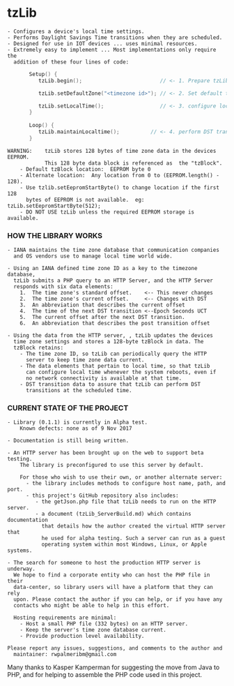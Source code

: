 # tzLib


	- Configures a device's local time settings.
	- Performs Daylight Savings Time transitions when they are scheduled.
	- Designed for use in IOT devices ... uses minimal resources.
	- Extremely easy to implement ... Most implementations only require the
	  addition of these four lines of code:
```cpp		
	   Setup() {
	      tzLib.begin();                         // <- 1. Prepare tzLib to run

	      tzLib.setDefaultZone("<timezone id>"); // <- 2. Set default timezone

	      tzLib.setLocalTime();                  // <- 3. configure local time   
	   }
		   
	   Loop() {
	      tzLib.maintainLocaltime();          // <- 4. perform DST transitions
	   }
```
    WARNING:    tzLib stores 128 bytes of time zone data in the devices EEPROM.
                This 128 byte data block is referenced as  the "tzBlock".
        - Default tzBlock location:  EEPROM byte 0
        - Alternate location:  Any location from 0 to (EEPROM.length() - 128).
        - Use tzlib.setEepromStartByte() to change location if the first 128
          bytes of EEPROM is not available.  eg: tzLib.setEepromStartByte(512);
        - DO NOT USE tzLib unless the required EEPROM storage is available.


### HOW THE LIBRARY WORKS 

	- IANA maintains the time zone database that communication companies
	  and OS vendors use to manage local time world wide. 

	- Using an IANA defined time zone ID as a key to the timezone database,
	  tzLib submits a PHP query to an HTTP Server, and the HTTP Server
	  responds with six data elements:
		1.  The time zone's standard offset. 	<-- This never changes
		2.  The time zone's current offset. 	<-- Changes with DST
		3.  An abbreviation that describes the current offset
		4.  The time of the next DST transition	<--Epoch Seconds UCT
		5.  The current offset after the next DST transition.
		6.  An abbreviation that describes the post transition offset

	- Using the data from the HTTP server, , tzLib updates the devices
	  time zone settings and stores a 128-byte tzBlock in data. The 
	  tzBlock retains:
		- The time zone ID, so tzLib can periodically query the HTTP
		  server to keep time zone data current.
		- The data elements that pertain to local time, so that tzLib
		  can configure local time whenever the system reboots, even if
          no network connectivity is available at that time.
		- DST transition data to assure that tzLib can perform DST
		  transitions at the scheduled time. 
		


### CURRENT STATE OF THE PROJECT

	- Library (0.1.1) is currently in Alpha test.
        Known defects: none as of 9 Nov 2017
	
	- Documentation is still being written.
	
	- An HTTP server has been brought up on the web to support beta testing.
        The library is preconfigured to use this server by default. 
		
		For those who wish to use their own, or another alternate server:
          - the library includes methods to configure host name, path, and port.
		  - this project's GitHub repository also includes:
             - the getJson.php file that tzLib needs to run on the HTTP server.
             - a document (tzLib_ServerBuild.md) which contains documentation 
               that details how the author created the virtual HTTP server that
			   he used for alpha testing. Such a server can run as a guest
			   operating system within most Windows, Linux, or Apple systems. 

	- The search for someone to host the production HTTP server is underway.
      We hope to find a corporate entity who can host the PHP file in their
      data-center, so library users will have a platform that they can rely
      upon. Please contact the author if you can help, or if you have any
	  contacts who might be able to help in this effort. 
		
      Hosting requirements are minimal: 
        - Host a small PHP file (332 bytes) on an HTTP server.
        - Keep the server's time zone database current.
        - Provide production level availability.
		
	Please report any issues, suggestions, and comments to the author and
	  maintainer: rwpalmeribm@gmail.com
	   

Many thanks to Kasper Kamperman for suggesting the move from Java to PHP, and
for helping to assemble the PHP code used in this project.





